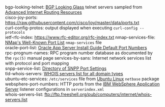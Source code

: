 bgp-looking-telnet: [BGP Looking Glass](https://www.bgp4.net/) telnet servers sampled from [Advanced Internet Routing Resources](http://www.bgp4.as)  
cisco-joy-ports: <https://raw.githubusercontent.com/cisco/joy/master/data/ports.txt>  
curl-config-protos: output displayed when executing `curl-config --protocols`  
ietf-rfc-index: <https://www.rfc-editor.org/rfc-index.txt>
nmap-services-file: [NMap's Well-Known Port List](https://nmap.org/book/nmap-services.html) `nmap-services` file  
oracle-port-list: [Oracle App Server Install Guide Default Port Numbers](https://docs.oracle.com/cd/B14101_13/install.1012/install/ports.htm)   
rpc-prognum-names: RPC program number database as documented by the `rpc(5)` manual page
services-by-sans: Internet network services list with protocol and port mapping  
snpp-service-list: [Directory of SNPP Port Settings](https://www.notepage.net/snpp.htm)  
tld-whois-servers: [WHOIS servers list for all domain types](http://www.nirsoft.net/whois_servers_list.html)  
ubuntu-etc-services: `/etc/services` file from [Ubuntu Linux](https://www.ubuntu.com) `netbase` package  
websphere-port-numbers: HTTP ports from the [IBM WebSphere Application Server](https://www.ibm.com/cloud/websphere-application-platform) listener configurations in `serverindex.xml`   
whois-servers-list: <ftp://ftp.freeshell.org/pub/computers/internet/whois-servers.list>  
